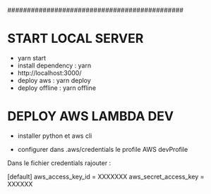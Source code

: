 #############################################
# START LOCAL SERVER

- yarn start 
- install dependency : yarn 
- http://localhost:3000/
- deploy aws : yarn deploy
- deploy offline : yarn offline
# DEPLOY AWS LAMBDA DEV

- installer python et aws cli
 
- configurer dans .aws/credentials le profile AWS devProfile

Dans le fichier credentials rajouter :

[default]
aws_access_key_id = XXXXXXX
aws_secret_access_key = XXXXXX



